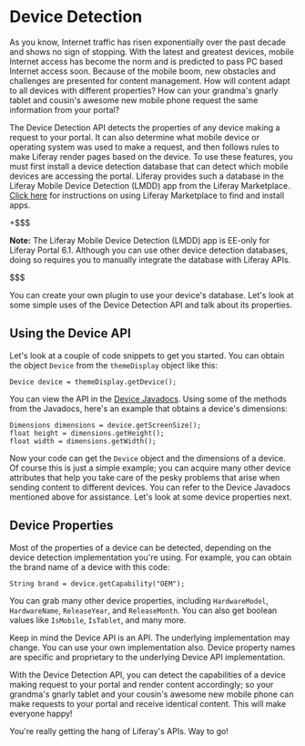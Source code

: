# Device Detection [](id=device-detection)

As you know, Internet traffic has risen exponentially over the past decade and
shows no sign of stopping. With the latest and greatest devices, mobile Internet
access has become the norm and is predicted to pass PC based Internet access
soon. Because of the mobile boom, new obstacles and challenges are presented for
content management. How will content adapt to all devices with different
properties? How can your grandma's gnarly tablet and cousin's awesome new
mobile phone request the same information from your portal?

The Device Detection API detects the properties of any device making a request
to your portal. It can also determine what mobile device or operating system was
used to make a request, and then follows rules to make Liferay render pages
based on the device. To use these features, you must first install a  device
detection database that can detect which mobile devices are accessing the
portal. Liferay provides such a database in the Liferay Mobile Device Detection
(LMDD) app from the Liferay Marketplace. 
[Click here](/discover/portal/-/knowledge_base/6-1/leveraging-the-liferay-marketplace) 
for instructions on using Liferay Marketplace to find and install apps. 

+$$$

**Note:** The Liferay Mobile Device Detection (LMDD) app is EE-only for Liferay 
Portal 6.1. Although you can use other device detection databases, doing so 
requires you to manually integrate the database with Liferay APIs. 

$$$

You can create your own plugin to use your device's database. Let's look at some
simple uses of the Device Detection API and talk about its properties. 

## Using the Device API [](id=using-the-device-api)

Let's look at a couple of code snippets to get you started. You can obtain the
object `Device` from the `themeDisplay` object like this:

    Device device = themeDisplay.getDevice();

You can view the API in the
[Device Javadocs](http://docs.liferay.com/portal/6.1/javadocs/com/liferay/portal/kernel/mobile/device/Device.html).
Using some of the methods from the Javadocs, here's an example that obtains a
device's dimensions:

    Dimensions dimensions = device.getScreenSize();
    float height = dimensions.getHeight();
    float width = dimensions.getWidth();

Now your code can get the `Device` object and the dimensions of a device. Of
course this is just a simple example; you can acquire many other device
attributes that help you take care of the pesky problems that arise when sending
content to different devices. You can refer to the Device Javadocs mentioned
above for assistance.  Let's look at some device properties next.

## Device Properties [](id=device-capabilities)

Most of the properties of a device can be detected, depending on the device
detection implementation you're using. For example, you can obtain the brand
name of a device with this code:

    String brand = device.getCapability("OEM");

You can grab many other device properties, including `HardwareModel`,
`HardwareName`, `ReleaseYear`, and `ReleaseMonth`. You can also get boolean
values like `IsMobile`, `IsTablet`, and many more. 

Keep in mind the Device API is an API. The underlying implementation may change.
You can use your own implementation also. Device property names are specific and
proprietary to the underlying Device API implementation. 

With the Device Detection API, you can detect the capabilities of a device
making request to your portal and render content accordingly; so your grandma's
gnarly tablet and your cousin's awesome new mobile phone can make requests to
your portal and receive identical content. This will make everyone happy! 

You're really getting the hang of Liferay's APIs. Way to go! 

